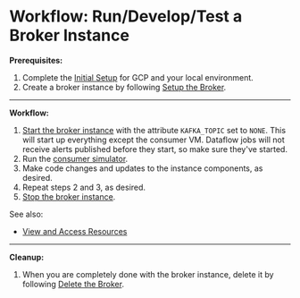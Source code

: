 # Workflow: Run/Develop/Test a Broker Instance

__Prerequisites:__
1. Complete the [Initial Setup](initial-setup.md) for GCP and your local environment.
2. Create a broker instance by following [Setup the Broker](setup-broker.md).

---

__Workflow:__
1. [Start the broker instance](run-broker.md#start-the-broker) with the attribute `KAFKA_TOPIC` set to `NONE`. This will start up everything except the consumer VM. Dataflow jobs will not receive alerts published before they start, so make sure they've started.
2. Run the [consumer simulator](consumer-simulator.md).
3. Make code changes and updates to the instance components, as desired.
4. Repeat steps 2 and 3, as desired.
5. [Stop the broker instance](run-broker.md#stop-the-broker).

See also:
- [View and Access Resources](view-resources.md)

---

__Cleanup:__
1. When you are completely done with the broker instance, delete it by following [Delete the Broker](delete-broker.md).
